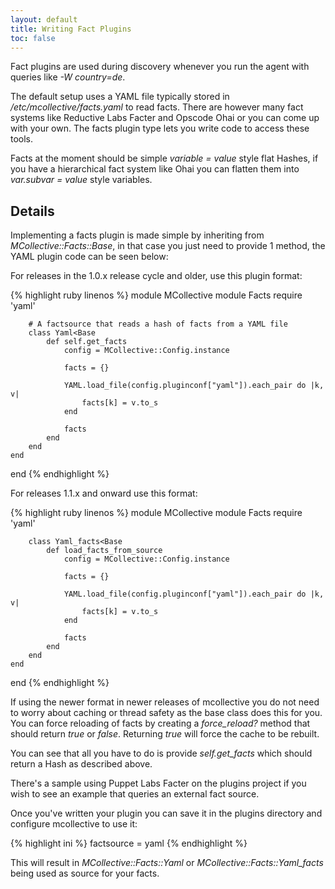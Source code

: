 ```yaml
---
layout: default
title: Writing Fact Plugins
toc: false
---
```

[SimpleRPCAuthorization]: /mcollective/simplerpc/authorization.html
[Registration]: registration.html

Fact plugins are used during discovery whenever you run the agent with queries like *-W country=de*.

The default setup uses a YAML file typically stored in */etc/mcollective/facts.yaml* to read facts.  There are however many fact systems like Reductive Labs Facter and Opscode Ohai or you can come up with your own.  The facts plugin type lets you write code to access these tools.

Facts at the moment should be simple *variable = value* style flat Hashes, if you have a hierarchical fact system like Ohai you can flatten them into *var.subvar = value* style variables.

## Details
Implementing a facts plugin is made simple by inheriting from *MCollective::Facts::Base*, in that case you just need to provide 1 method, the YAML plugin code can be seen below:

For releases in the 1.0.x release cycle and older, use this plugin format:

{% highlight ruby linenos %}
module MCollective
    module Facts
        require 'yaml'

        # A factsource that reads a hash of facts from a YAML file
        class Yaml<Base
            def self.get_facts
                config = MCollective::Config.instance

                facts = {}

                YAML.load_file(config.pluginconf["yaml"]).each_pair do |k, v|
                    facts[k] = v.to_s
                end

                facts
            end
        end
    end
end
{% endhighlight %}

For releases 1.1.x and onward use this format:

{% highlight ruby linenos %}
module MCollective
    module Facts
        require 'yaml'

        class Yaml_facts<Base
            def load_facts_from_source
                config = MCollective::Config.instance

                facts = {}

                YAML.load_file(config.pluginconf["yaml"]).each_pair do |k, v|
                    facts[k] = v.to_s
                end

                facts
            end
        end
    end
end
{% endhighlight %}

If using the newer format in newer releases of mcollective you do not need to worry about caching or
thread safety as the base class does this for you.  You can force reloading of facts by creating a
*force_reload?* method that should return *true* or *false*.  Returning *true* will force the cache
to be rebuilt.

You can see that all you have to do is provide *self.get_facts* which should return a Hash as described above.

There's a sample using Puppet Labs Facter on the plugins project if you wish to see an example that queries an external fact source.

Once you've written your plugin you can save it in the plugins directory and configure mcollective to use it:

{% highlight ini %}
factsource = yaml
{% endhighlight %}

This will result in *MCollective::Facts::Yaml* or *MCollective::Facts::Yaml_facts* being used as source for your facts.
